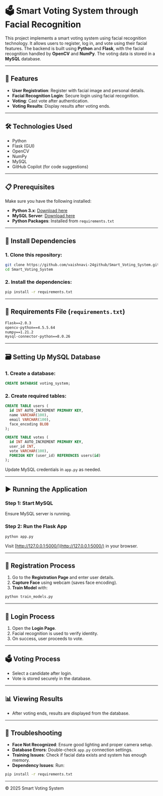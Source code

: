 
# 🗳️ Smart Voting System through Facial Recognition

This project implements a smart voting system using facial recognition technology. It allows users to register, log in, and vote using their facial features. The backend is built using **Python** and **Flask**, with the facial recognition handled by **OpenCV** and **NumPy**. The voting data is stored in a **MySQL** database.

---

## 🚀 Features

- **User Registration**: Register with facial image and personal details.
- **Facial Recognition Login**: Secure login using facial recognition.
- **Voting**: Cast vote after authentication.
- **Voting Results**: Display results after voting ends.

---

## 🛠️ Technologies Used

- Python  
- Flask (GUI)  
- OpenCV  
- NumPy  
- MySQL  
- GitHub Copilot (for code suggestions)

---

## 📋 Prerequisites

Make sure you have the following installed:

- **Python 3.x**: [Download here](https://www.python.org/downloads/)
- **MySQL Server**: [Download here](https://dev.mysql.com/downloads/)
- **Python Packages**: Installed from `requirements.txt`

---

## 🧰 Install Dependencies

### 1. Clone this repository:

```bash
git clone https://github.com/vaishnavi-24github/Smart_Voting_System.git
cd Smart_Voting_System
```

### 2. Install the dependencies:

```bash
pip install -r requirements.txt
```

---

## 📄 Requirements File (`requirements.txt`)

```txt
Flask==2.0.3
opencv-python==4.5.5.64
numpy==1.21.2
mysql-connector-python==8.0.26
```

---

## 🗃️ Setting Up MySQL Database

### 1. Create a database:

```sql
CREATE DATABASE voting_system;
```

### 2. Create required tables:

```sql
CREATE TABLE users (
  id INT AUTO_INCREMENT PRIMARY KEY,
  name VARCHAR(100),
  email VARCHAR(100),
  face_encoding BLOB
);

CREATE TABLE votes (
  id INT AUTO_INCREMENT PRIMARY KEY,
  user_id INT,
  vote VARCHAR(100),
  FOREIGN KEY (user_id) REFERENCES users(id)
);
```

Update MySQL credentials in `app.py` as needed.

---

## ▶️ Running the Application

### Step 1: Start MySQL

Ensure MySQL server is running.

### Step 2: Run the Flask App

```bash
python app.py
```

Visit [http://127.0.0.1:5000/](http://127.0.0.1:5000/) in your browser.

---

## 🧾 Registration Process

1. Go to the **Registration Page** and enter user details.
2. **Capture Face** using webcam (saves face encoding).
3. **Train Model** with:

```bash
python train_models.py
```

---

## 🔐 Login Process

1. Open the **Login Page**.
2. Facial recognition is used to verify identity.
3. On success, user proceeds to vote.

---

## 🗳️ Voting Process

- Select a candidate after login.
- Vote is stored securely in the database.

---

## 📊 Viewing Results

- After voting ends, results are displayed from the database.

---

## 🧩 Troubleshooting

- **Face Not Recognized**: Ensure good lighting and proper camera setup.
- **Database Errors**: Double-check `app.py` connection settings.
- **Training Issues**: Check if facial data exists and system has enough memory.
- **Dependency Issues**: Run:

```bash
pip install -r requirements.txt
```

---

© 2025 Smart Voting System

